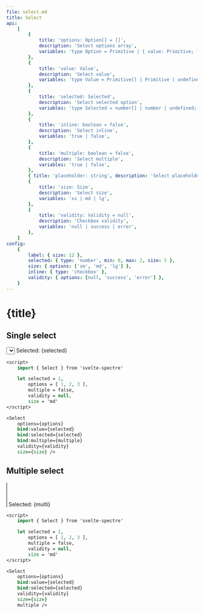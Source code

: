 ```yaml
---
file: select.md
title: Select
api:
    [
        {
            title: 'options: Option[] = []',
            description: 'Select options array',
            variables: 'type Option = Primitive | { value: Primitive; label?: string };',
        },
        {
            title: 'value: Value',
            description: 'Select value',
            variables: 'type Value = Primitive[] | Primitive | undefined;',
        },
        {
            title: 'selected: Selected',
            description: 'Select selected option',
            variables: 'type Selected = number[] | number | undefined;',
        },
        {
            title: 'inline: boolean = false',
            description: 'Select inline',
            variables: 'true | false',
        },
        {
            title: 'multiple: boolean = false',
            description: 'Select multiple',
            variables: 'true | false',
        },
        { title: 'placeholder: string', description: 'Select placeholder' },
        {
            title: 'size: Size',
            description: 'Select size',
            variables: 'xs | md | lg',
        },
        {
            title: 'validity: Validity = null',
            description: 'Checkbox validity',
            variables: 'null | success | error',
        },
    ]
config:
    {
        label: { size: 12 },
        selected: { type: 'number', min: 0, max: 2, size: 5 },
        size: { options: ['sm', 'md', 'lg'] },
        inline: { type: 'checkbox' },
        validity: { options: [null, 'success', 'error'] },
    }
---
```


<script>
    import {Form, FormGroup, Select} from '$lib'
    import Knobs from '../../_knobs.svelte'

    let multiple = false, 
        selected = 1,
        multi = [1], 
        questions = [
            { value: 1, label: `Where did you go to school?` },
            { value: 2, label: `What is your mother's name?` },
            {
                value: 3,
                label: `What is another personal fact that an attacker could easily find with Google?`
            }
        ]
    
    let state = { 
        selected: multiple ? [1] : 1, 
        size: 'md', 
        inline: false, 
        validity: null 
    }
</script>

# {title}

## Single select

<p>
    <Form>
        <FormGroup>
            <Select
                options={questions}
                bind:value={selected}
                bind:selected={state.selected}
                bind:multiple={state.multiple}
                validity={state.validity}
                size={state.size}>
            <span slot="label">{state.label}</span>
            </Select>
        </FormGroup>
        Selected: {selected}
    </Form>
</p>

<p>
    <Knobs bind:state {config}/>
</p>

```sv
<script>
    import { Select } from 'svelte-spectre'

    let selected = 1,
        options = [ 1, 2, 3 ],
        multiple = false,
        validity = null,
        size = 'md'
</script>

<Select
    options={options}
    bind:value={selected}
    bind:selected={selected}
    bind:multiple={multiple}
    validity={validity}
    size={size} />
```

## Multiple select

<p>
    <Form>
        <FormGroup>
            <Select options={questions} bind:value={multi} multiple>
                <span slot="label">{state.label}</span>
            </Select>
        </FormGroup>
        Selected: {multi}
    </Form>
</p>

<p>
    <Knobs bind:state {config}/>
</p>

```sv
<script>
    import { Select } from 'svelte-spectre'

    let selected = 1,
        options = [ 1, 2, 3 ],
        multiple = false,
        validity = null,
        size = 'md'
</script>

<Select
    options={options}
    bind:value={selected}
    bind:selected={selected}
    validity={validity}
    size={size}
    multiple />
```
